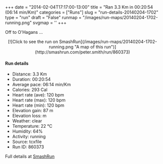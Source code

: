 +++
date = "2014-02-04T17:17:00-13:00"
title = "Ran 3.3 Km in 00:20:54 (06:14 min/Km)"
categories = ["Runs"]
slug = "run-details-20140204-1702"
type = "run"
draft = "False"
runmap = "/images/run-maps/20140204-1702-running.png"
svgmap = '<polyline points="14 100, 18 94, 26 96, 35 82, 40 77, 41 77, 79 42, 86 34, 86 28, 79 24, 78 21, 77 20, 73 15, 73 10, 70 8, 36 0">'
+++

Off to O'Hagans ...

<!--more-->

<center>
[![Click to see the run on SmashRun](/images/run-maps/20140204-1702-running.png "A map of this run")](http://smashrun.com/peter.smith/run/860373)
</center>

#### Run details

* Distance: 3.3 Km
* Duration: 00:20:54
* Average pace: 06:14 min/Km
* Calories: 293 Cal
* Heart rate (ave): 120 bpm
* Heart rate (max): 120 bpm
* Heart rate (min): 120 bpm
* Elevation gain: 87 m
* Elevation loss:  m
* Weather: clear
* Temperature: 22 &deg;C
* Humidity: 64%
* Activity: running
* Source: tcxfile
* Run ID: 860373

Full details at [SmashRun](http://smashrun.com/peter.smith/run/860373)